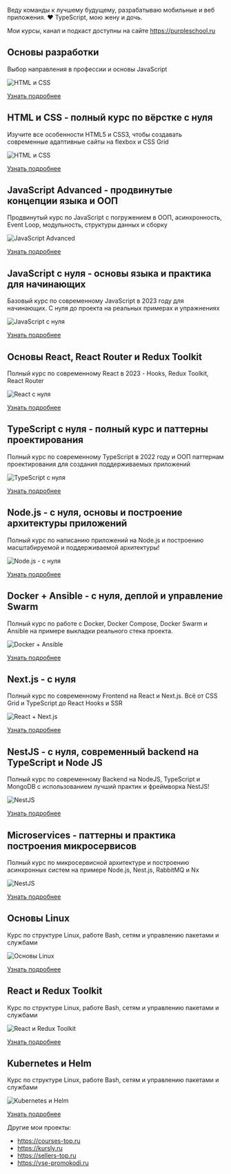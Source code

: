 Веду команды к лучшему будущему, разрабатываю мобильные и веб приложения. ❤️ TypeScript, мою жену и дочь.

Мои курсы, канал и подкаст доступны на сайте https://purpleschool.ru

## Основы разработки
Выбор направления в профессии и основы JavaScript

![HTML и CSS](http://cdn-bucket.hb.bizmrg.com/purple-images/courses/undefined/%C3%90%C2%9E%C3%90%C2%B1%C3%90%C2%BB%C3%90%C2%BE%C3%90%C2%B6%C3%90%C2%BA%C3%90%C2%B0-code-basics.jpg)

[Узнать подробнее](https://purpleschool.ru/course/code-basics)

## HTML и CSS - полный курс по вёрстке с нуля
Изучите все особенности HTML5 и CSS3, чтобы создавать современные адаптивные сайты на flexbox и CSS Grid

![HTML и CSS](http://cdn-bucket.hb.bizmrg.com/purple-images/courses/undefined/%C3%90%C2%9E%C3%90%C2%B1%C3%90%C2%BB%C3%90%C2%BE%C3%90%C2%B6%C3%90%C2%BA%C3%90%C2%B0.jpg)

[Узнать подробнее](https://purpleschool.ru/course/html-css)

## JavaScript Advanced - продвинутые концепции языка и ООП
Продвинутый курс по JavaScript с погружением в ООП, асинхронность, Event Loop, модульность, структуры данных и сборку

![JavaScript Advanced](http://cdn-bucket.hb.bizmrg.com/purple-images/courses/undefined/%C3%90%C2%9E%C3%90%C2%B1%C3%90%C2%BB%C3%90%C2%BE%C3%90%C2%B6%C3%90%C2%BA%C3%90%C2%B0-adv.jpg)

[Узнать подробнее](https://purpleschool.ru/course/javascript-basics)

## JavaScript с нуля - основы языка и практика для начинающих
Базовый курс по современному JavaScript в 2023 году для начинающих. С нуля до проекта на реальных примерах и упражнениях

![JavaScript с нуля](https://cdn-bucket.hb.bizmrg.com/purple-images/documents/cover-javascript.jpg)

[Узнать подробнее](https://purpleschool.ru/course/javascript-basics)

## Основы React, React Router и Redux Toolkit
Полный курс по современному React в 2023 - Hooks, Redux Toolkit, React Router

![React с нуля](https://cdn-bucket.hb.ru-msk.vkcs.cloud/purple-images/courses/undefined/%D0%9E%D0%B1%D0%BB%D0%BE%D0%B6%D0%BA%D0%B0-react.jpg)

[Узнать подробнее](https://purpleschool.ru/course/react-redux)

## TypeScript с нуля - полный курс и паттерны проектирования
Полный курс по современному TypeScript в 2022 году и ООП паттернам проектирования для создания поддерживаемых приложений

![TypeScript с нуля](http://cdn-bucket.hb.bizmrg.com/purple-images/courses/undefined/4412496_bdce.jpeg)

[Узнать подробнее](https://purpleschool.ru/course/typescript)


## Node.js - с нуля, основы и построение архитектуры приложений
Полный курс по написанию приложений на Node.js и построению масштабируемой и поддерживаемой архитектуры!

![Node.js - с нуля](http://cdn-bucket.hb.bizmrg.com/purple-images/courses/undefined/4258394_ffaf.jpeg)

[Узнать подробнее](https://purpleschool.ru/course/nodejs)


## Docker + Ansible - с нуля, деплой и управление Swarm
Полный курс по работе с Docker, Docker Compose, Docker Swarm и Ansible на примере выкладки реального стека проекта.

![Docker + Ansible](http://cdn-bucket.hb.bizmrg.com/purple-images/courses/undefined/4068616_19d3.jpeg)

[Узнать подробнее](https://purpleschool.ru/course/docker)


## Next.js - с нуля
Полный курс по современному Frontend на React и Next.js. Всё от CSS Grid и TypeScript до React Hooks и SSR

![React + Next.js](http://cdn-bucket.hb.bizmrg.com/purple-images/courses/undefined/3965984_9788_2.jpeg)

[Узнать подробнее](https://purpleschool.ru/course/nextjs)


## NestJS - с нуля, современный backend на TypeScript и Node JS
Полный курс по современному Backend на NodeJS, TypeScript и MongoDB с использованием лучший практик и фреймворка NestJS!

![NestJS](http://cdn-bucket.hb.bizmrg.com/purple-images/courses/undefined/3885462_283e_2.jpeg)

[Узнать подробнее](https://purpleschool.ru/course/nestjs)

## Microservices - паттерны и практика построения микросервисов
Полный курс по микросервисной архитектуре и построению асинхронных систем на примере Node.js, Nest.js, RabbitMQ и Nx

![NestJS](http://cdn-bucket.hb.bizmrg.com/purple-images/courses/undefined/%D0%9E%D0%B1%D0%BB%D0%BE%D0%B6%D0%BA%D0%B0.jpg)

[Узнать подробнее](https://purpleschool.ru/course/microservices)

## Основы Linux
Курс по структуре Linux, работе Bash, сетям и управлению пакетами и службами

![Основы Linux](http://cdn-bucket.hb.bizmrg.com/purple-images/courses/undefined/%C3%90%C2%9E%C3%90%C2%B1%C3%90%C2%BB%C3%90%C2%BE%C3%90%C2%B6%C3%90%C2%BA%C3%90%C2%B0-linux.jpg)

[Узнать подробнее](https://purpleschool.ru/course/linux)

## React и Redux Toolkit
Курс по структуре Linux, работе Bash, сетям и управлению пакетами и службами

![React и Redux Toolkit](https://cdn-bucket.hb.ru-msk.vkcs.cloud/purple-images/courses/undefined/%D0%9E%D0%B1%D0%BB%D0%BE%D0%B6%D0%BA%D0%B0-react.jpg)

[Узнать подробнее](https://purpleschool.ru/course/react-redux)

## Kubernetes и Helm
Курс по структуре Linux, работе Bash, сетям и управлению пакетами и службами

![Kubernetes и Helm](https://cdn-bucket.hb.bizmrg.com/purple-images/profile-images/5413f602-3fbc-4461-825c-efeb1acff221.jpg)

[Узнать подробнее](https://purpleschool.ru/course/kubernetes-helm)

Другие мои проекты:
- https://courses-top.ru
- https://kursly.ru
- https://sellers-top.ru
- https://vse-promokodi.ru
